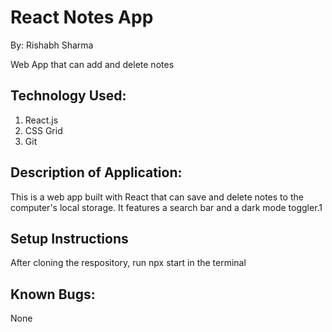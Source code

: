 # React Notes App
By: Rishabh Sharma

Web App that can add and delete notes
## Technology Used:
1. React.js
2. CSS Grid
3. Git

## Description of Application:
This is a web app built with React that can save and delete notes to the computer's local storage. It features a search bar and a dark mode toggler.1

## Setup Instructions
After cloning the respository, run npx start in the terminal

## Known Bugs:
None


